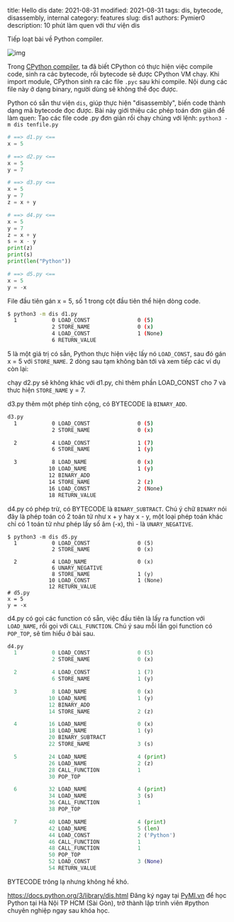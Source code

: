 title: Hello dis
date: 2021-08-31
modified: 2021-08-31
tags: dis, bytecode, disassembly, internal
category: features
slug: dis1
authors: Pymier0
description: 10 phút làm quen với thư viện dis

Tiếp loạt bài về Python compiler.

![img](https://images.unsplash.com/photo-1563775506308-5812e69b313e?crop=entropy&cs=tinysrgb&fit=max&fm=jpg&ixid=MnwyMzI1MzN8MHwxfHJhbmRvbXx8fHx8fHx8fDE2MzAzNzU1Njg&ixlib=rb-1.2.1&q=80&w=600Wrote%20newpost.md)

Trong [CPython compiler]({filename}/compile.md), ta đã biết CPython có thực
hiện việc compile code, sinh ra các bytecode, rồi bytecode sẽ được CPython VM
chạy. Khi import module, CPython sinh ra các file `.pyc` sau khi compile. Nội dung
các file này ở dạng binary, người dùng sẽ không thể đọc được.

Python có sẵn thư viện `dis`, giúp thực hiện "disassembly", biến code thành
dạng mã bytecode đọc được.
Bài này giới thiệu các phép toán đơn giản để làm quen:
Tạo các file code .py đơn giản rồi chạy chúng với lệnh: `python3 -m dis tenfile.py`

```py
# ==> d1.py <==
x = 5

# ==> d2.py <==
x = 5
y = 7

# ==> d3.py <==
x = 5
y = 7
z = x + y

# ==> d4.py <==
x = 5
y = 7
z = x + y
s = x - y
print(z)
print(s)
print(len("Python"))

# ==> d5.py <==
x = 5
y = -x
```

File đầu tiên gán x = 5, số 1 trong cột đầu tiên thể hiện
dòng code.
```sh
$ python3 -m dis d1.py
  1           0 LOAD_CONST               0 (5)
              2 STORE_NAME               0 (x)
              4 LOAD_CONST               1 (None)
              6 RETURN_VALUE
```

5 là một giá trị có sẵn, Python thực hiện việc lấy nó `LOAD_CONST`, sau đó gán x = 5 với `STORE_NAME`. 2 dòng sau tạm không bàn tới và xem tiếp các ví dụ còn lại:

chạy d2.py sẽ không khác với d1.py, chỉ thêm phần LOAD_CONST cho 7 và thưc hiện `STORE_NAME` y = 7.

d3.py thêm một phép tính cộng, có BYTECODE là `BINARY_ADD`.
```sh
d3.py
  1           0 LOAD_CONST               0 (5)
              2 STORE_NAME               0 (x)

  2           4 LOAD_CONST               1 (7)
              6 STORE_NAME               1 (y)

  3           8 LOAD_NAME                0 (x)
             10 LOAD_NAME                1 (y)
             12 BINARY_ADD
             14 STORE_NAME               2 (z)
             16 LOAD_CONST               2 (None)
             18 RETURN_VALUE
```

d4.py có phép trừ, có BYTECODE là `BINARY_SUBTRACT`.
Chú ý chữ `BINARY` nói đây là phép toán có 2 toán tử như x + y hay x - y, một
loại phép toán khác chỉ có 1 toán tử như phép lấy số âm (-x), thì - là
`UNARY_NEGATIVE`.

```
$ python3 -m dis d5.py
  1           0 LOAD_CONST               0 (5)
              2 STORE_NAME               0 (x)

  2           4 LOAD_NAME                0 (x)
              6 UNARY_NEGATIVE
              8 STORE_NAME               1 (y)
             10 LOAD_CONST               1 (None)
             12 RETURN_VALUE
# d5.py
x = 5
y = -x
```

d4.py có gọi các function có sẵn, việc đầu tiên là lấy ra function với
`LOAD_NAME`, rồi gọi với `CALL_FUNCTION`. Chú ý sau mỗi lần gọi function có
`POP_TOP`, sẽ tìm hiểu ở bài sau.

```py
d4.py
  1           0 LOAD_CONST               0 (5)
              2 STORE_NAME               0 (x)

  2           4 LOAD_CONST               1 (7)
              6 STORE_NAME               1 (y)

  3           8 LOAD_NAME                0 (x)
             10 LOAD_NAME                1 (y)
             12 BINARY_ADD
             14 STORE_NAME               2 (z)

  4          16 LOAD_NAME                0 (x)
             18 LOAD_NAME                1 (y)
             20 BINARY_SUBTRACT
             22 STORE_NAME               3 (s)

  5          24 LOAD_NAME                4 (print)
             26 LOAD_NAME                2 (z)
             28 CALL_FUNCTION            1
             30 POP_TOP

  6          32 LOAD_NAME                4 (print)
             34 LOAD_NAME                3 (s)
             36 CALL_FUNCTION            1
             38 POP_TOP

  7          40 LOAD_NAME                4 (print)
             42 LOAD_NAME                5 (len)
             44 LOAD_CONST               2 ('Python')
             46 CALL_FUNCTION            1
             48 CALL_FUNCTION            1
             50 POP_TOP
             52 LOAD_CONST               3 (None)
             54 RETURN_VALUE
```

BYTECODE trông lạ nhưng không hề khó.

https://docs.python.org/3/library/dis.html
Đăng ký ngay tại [PyMI.vn](https://pymi.vn) để học Python tại Hà Nội TP HCM (Sài Gòn),
trở thành lập trình viên #python chuyên nghiệp ngay sau khóa học.
